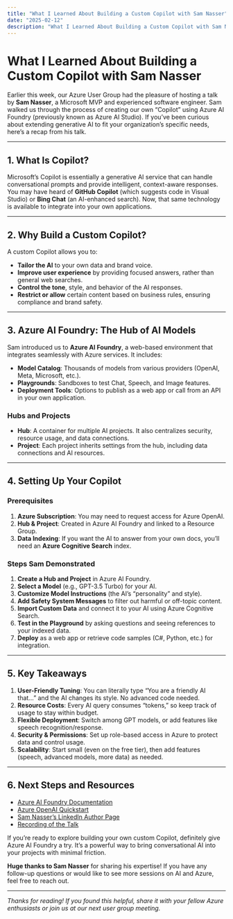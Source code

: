```yaml
---
title: "What I Learned About Building a Custom Copilot with Sam Nasser"
date: "2025-02-12"
description: "What I Learned About Building a Custom Copilot with Sam Nasser"
---
```


# What I Learned About Building a Custom Copilot with Sam Nasser

Earlier this week, our Azure User Group had the pleasure of hosting a talk by **Sam Nasser**, a Microsoft MVP and experienced software engineer. Sam walked us through the process of creating our own “Copilot” using Azure AI Foundry (previously known as Azure AI Studio). If you’ve been curious about extending generative AI to fit your organization’s specific needs, here’s a recap from his talk.

---

## 1. What Is Copilot?

Microsoft’s Copilot is essentially a generative AI service that can handle conversational prompts and provide intelligent, context-aware responses. You may have heard of **GitHub Copilot** (which suggests code in Visual Studio) or **Bing Chat** (an AI-enhanced search). Now, that same technology is available to integrate into your own applications.

---

## 2. Why Build a Custom Copilot?

A custom Copilot allows you to:
- **Tailor the AI** to your own data and brand voice.  
- **Improve user experience** by providing focused answers, rather than general web searches.  
- **Control the tone**, style, and behavior of the AI responses.  
- **Restrict or allow** certain content based on business rules, ensuring compliance and brand safety.

---

## 3. Azure AI Foundry: The Hub of AI Models

Sam introduced us to **Azure AI Foundry**, a web-based environment that integrates seamlessly with Azure services. It includes:

- **Model Catalog**: Thousands of models from various providers (OpenAI, Meta, Microsoft, etc.).  
- **Playgrounds**: Sandboxes to test Chat, Speech, and Image features.  
- **Deployment Tools**: Options to publish as a web app or call from an API in your own application.

### Hubs and Projects

- **Hub**: A container for multiple AI projects. It also centralizes security, resource usage, and data connections.  
- **Project**: Each project inherits settings from the hub, including data connections and AI resources.

---

## 4. Setting Up Your Copilot

### Prerequisites

1. **Azure Subscription**: You may need to request access for Azure OpenAI.  
2. **Hub & Project**: Created in Azure AI Foundry and linked to a Resource Group.  
3. **Data Indexing**: If you want the AI to answer from your own docs, you’ll need an **Azure Cognitive Search** index.

### Steps Sam Demonstrated

1. **Create a Hub and Project** in Azure AI Foundry.  
2. **Select a Model** (e.g., GPT-3.5 Turbo) for your AI.  
3. **Customize Model Instructions** (the AI’s “personality” and style).  
4. **Add Safety System Messages** to filter out harmful or off-topic content.  
5. **Import Custom Data** and connect it to your AI using Azure Cognitive Search.  
6. **Test in the Playground** by asking questions and seeing references to your indexed data.  
7. **Deploy** as a web app or retrieve code samples (C#, Python, etc.) for integration.

---

## 5. Key Takeaways

1. **User-Friendly Tuning**: You can literally type “You are a friendly AI that…” and the AI changes its style. No advanced code needed.  
2. **Resource Costs**: Every AI query consumes “tokens,” so keep track of usage to stay within budget.  
3. **Flexible Deployment**: Switch among GPT models, or add features like speech recognition/response.  
4. **Security & Permissions**: Set up role-based access in Azure to protect data and control usage.  
5. **Scalability**: Start small (even on the free tier), then add features (speech, advanced models, more data) as needed.

---

## 6. Next Steps and Resources

- [Azure AI Foundry Documentation](https://learn.microsoft.com/en-us/azure/ai-services/)  
- [Azure OpenAI Quickstart](https://learn.microsoft.com/en-us/azure/cognitive-services/openai/quickstart)  
- [Sam Nasser’s LinkedIn Author Page](https://www.linkedin.com/learning/instructors/sam-nasser)  
- [Recording of the Talk](https://www.youtube.com/watch?v=_49H3kuYvI4&t=5s)

If you’re ready to explore building your own custom Copilot, definitely give Azure AI Foundry a try. It’s a powerful way to bring conversational AI into your projects with minimal friction.

**Huge thanks to Sam Nasser** for sharing his expertise! If you have any follow-up questions or would like to see more sessions on AI and Azure, feel free to reach out.

---

*Thanks for reading! If you found this helpful, share it with your fellow Azure enthusiasts or join us at our next user group meeting.*
